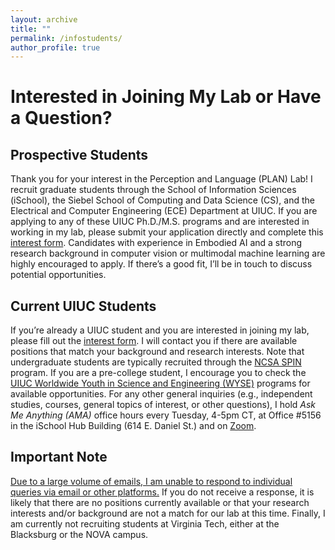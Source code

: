 ```yaml
---
layout: archive
title: ""
permalink: /infostudents/
author_profile: true
---
```



# Interested in Joining My Lab or Have a Question?

## Prospective Students
Thank you for your interest in the Perception and Language (PLAN) Lab! 
I recruit graduate students through the School of Information Sciences (iSchool), 
the Siebel School of Computing and Data Science (CS), and the Electrical and Computer Engineering (ECE) Department at UIUC.
If you are applying to any of these UIUC Ph.D./M.S. programs and are interested in working in my lab, 
please submit your application directly and complete this [interest form](https://forms.gle/biPTEzwSR5841T4eA). 
Candidates with experience in Embodied AI and a strong research background in computer vision or multimodal machine learning 
are highly encouraged to apply. If there’s a good fit, I’ll be in touch to discuss potential opportunities.

## Current UIUC Students
If you’re already a UIUC student and you are interested in joining my lab, please fill out the [interest form](https://forms.gle/biPTEzwSR5841T4eA). 
I will contact you if there are available positions that match your background and research interests. 
Note that undergraduate students are typically recruited through the [NCSA SPIN](https://spin.ncsa.illinois.edu/) program. 
If you are a pre-college student, I encourage you to check the [UIUC Worldwide Youth in Science and Engineering (WYSE)](https://wyse.grainger.illinois.edu) programs for available opportunities.
For any other general inquiries (e.g., independent studies, courses, general topics of interest, or other questions), 
I hold *Ask Me Anything (AMA)* office hours every Tuesday, 4-5pm CT, at Office #5156 in the iSchool Hub Building (614 E. Daniel St.) and on [Zoom](https://illinois.zoom.us/j/89862098818?pwd=bir98nipGTZa8EOuesF2viXz7Ko70a.1).

## Important Note
<u>Due to a large volume of emails, I am unable to respond to individual queries via email or other platforms.</u>
If you do not receive a response, it is likely that there are no positions currently available or 
that your research interests and/or background are not a match for our lab at this time. 
Finally, I am currently not recruiting students at Virginia Tech, either at the Blacksburg or the NOVA campus.
